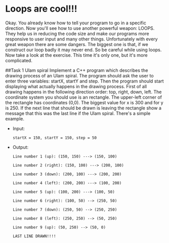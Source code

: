 Loops are cool!!!
=====================
Okay. You already know how to tell your program to go in a specific direction. Now you'll see how to use another powerful weapon: LOOPS. They help us in reducing the code size and make our programs more responsive to user input and many other things. Unfortunately with every great weapon there are some dangers. The biggest one is that, if we construct our loop badly it may never end. So be careful while using loops. Now take a look at the exercise. This time it's only one, but it's more complicated.

##Task 1 Ulam spiral
Implement a C++ program which describes the drawing process of an Ulam spiral. The program should ask the user to enter three variables: startX, startY and step. Then the program should start displaying what actually happens in the drawing process. First of all drawing happens in the following direction order: top, right, down, left. The coordinate system you should use is an rectangle. The upper-left corner of the rectangle has coordinates (0,0). The biggest value for x is 300 and for y is 250. If the next line that should be drawn is leaving the rectangle show a message that this was the last line if the Ulam spiral. There's a simple example.

 * Input:
	```
	startX = 150, startY = 150, step = 50
	```
 * Output:
	```
	Line number 1 (up): (150, 150) ---> (150, 100)
	```
	
	```
	Line number 2 (right): (150, 100) ---> (200, 100)
	```
	
	```
	Line number 3 (down): (200, 100) ---> (200, 200)
	```
	
	```
	Line number 4 (left): (200, 200) ---> (100, 200)
	```
	
	```
	Line number 5 (up): (100, 200) ---> (100, 50)
	```
	
	```
	Line number 6 (right): (100, 50) --> (250, 50)
	```
	
	```
	Line number 7 (down): (250, 50) --> (250, 250)
	```
	
	```
	Line number 8 (left): (250, 250) --> (50, 250)
	```
	
	```
	Line number 9 (up): (50, 250) --> (50, 0)
	```
	
	```
	LAST LINE DRAWN!!!!
	```
